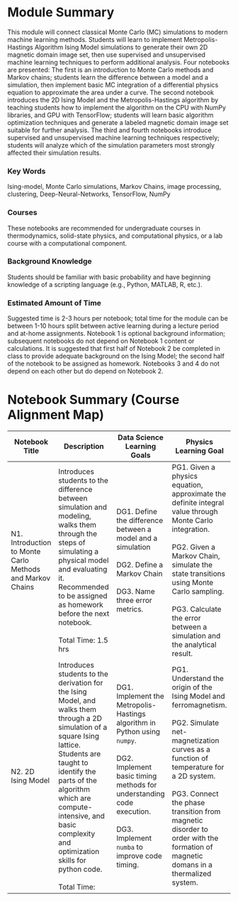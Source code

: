 # Module Summary

This module will connect classical Monte Carlo (MC) simulations to modern machine learning methods. Students will learn to implement Metropolis-Hastings Algorithm Ising Model simulations to generate their own 2D magnetic domain image set, then use supervised and unsupervised machine learning techniques to perform additional analysis.  Four notebooks are presented: The first is an introduction to Monte Carlo methods and Markov chains; students learn the difference between a model and a simulation, then implement basic MC integration of a differential physics equation to approximate the area under a curve.  The second notebook introduces the 2D Ising Model and the Metropolis-Hastings algorithm by teaching students how to implement the algorithm on the CPU with NumPy libraries, and GPU with TensorFlow; students will learn basic algorithm optimization techniques and generate a labeled magnetic domain image set suitable for further analysis.  The third and fourth notebooks introduce supervised and unsupervised machine learning techniques respectively; students will analyze which of the simulation parameters most strongly affected their simulation results.

### Key Words

Ising-model, Monte Carlo simulations, Markov Chains, image processing, clustering, Deep-Neural-Networks, TensorFlow, NumPy

### Courses
These notebooks are recommended for undergraduate courses in thermodynamics, solid-state physics, and computational physics, or a lab course with a computational component.

### Background Knowledge

Students should be familiar with basic probability and have beginning knowledge of a scripting language (e.g., Python, MATLAB, R, etc.).

### Estimated Amount of Time

Suggested time is 2-3 hours per notebook; total time for the module can be between 1-10 hours split between active learning during a lecture period and at-home assignments.  Notebook 1 is optional background information; subsequent notebooks do not depend on Notebook 1 content or calculations.  It is suggested that first half of Notebook 2 be completed in class to provide adequate background on the Ising Model; the second half of the notebook to be assigned as homework.  Notebooks 3 and 4 do not depend on each other but do depend on Notebook 2.

# Notebook Summary (Course Alignment Map)

|Notebook Title|Description|Data Science Learning Goals|Physics Learning Goal|
|--------------|-----------|---------------------------|---------------------|
|N1. Introduction to Monte Carlo Methods and Markov Chains | Introduces students to the difference between simulation and modeling, walks them through the steps of simulating a physical model and evaluating it.  Recommended to be assigned as homework before the next notebook.<br><br>Total Time: 1.5 hrs| DG1. Define the difference between a model and a simulation<br><br>DG2. Define a Markov Chain<br><br>DG3. Name three error metrics.|PG1. Given a physics equation, approximate the definite integral value through Monte Carlo integration. <br><br>PG2. Given a Markov Chain, simulate the state transitions using Monte Carlo sampling.<br><br>PG3. Calculate the error between a simulation and the analytical result.|
|N2. 2D Ising Model | Introduces students to the derivation for the Ising Model, and walks them through a 2D simulation of a square Ising lattice.  Students are taught to identify the parts of the algorithm which are compute-intensive, and basic complexity and optimization skills for python code. <br><br> Total Time: | DG1. Implement the Metropolis-Hastings algorithm in Python using `numpy`.<br><br>DG2. Implement basic timing methods for understanding code execution. <br><br>DG3. Implement `numba` to improve code timing. | PG1. Understand the origin of the Ising Model and ferromagnetism. <br><br>PG2. Simulate net-magnetization curves as a function of temperature for a 2D system.<br><br> PG3. Connect the phase transition from magnetic disorder to order with the formation of magnetic domans in a thermalized system.|
